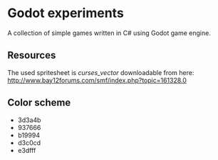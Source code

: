 # Godot experiments

A collection of simple games written in C# using Godot game engine.

## Resources

The used spritesheet is *curses_vector* downloadable from here: <http://www.bay12forums.com/smf/index.php?topic=161328.0>

## Color scheme

- 3d3a4b
- 937666
- b19994
- d3c0cd
- e3dfff
